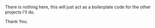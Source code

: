 There is nothing here, this will just act as a boilerplate code for the other projects I'll do.

Thank You.
